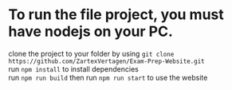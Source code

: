 # To run the file project, you must have nodejs on your PC.
clone the project to your folder by using `git clone https://github.com/ZartexVertagen/Exam-Prep-Website.git`<br />
run `npm install` to install dependencies<br />
run `npm run build` then run `npm run start` to use the website<br />
